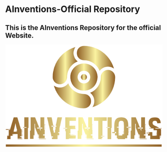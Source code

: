# AInventions-Official Repository
## This is the AInventions Repository for the official Website.
![AInventions](logo.png)